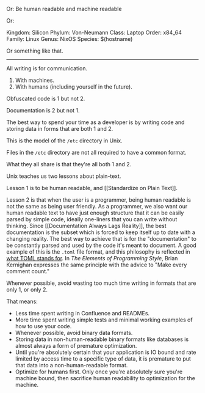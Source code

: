 Or: Be human readable and machine readable

Or:

Kingdom: Silicon
Phylum: Von-Neumann
Class: Laptop
Order: x84_64
Family: Linux
Genus: NixOS
Species: $(hostname)

Or something like that.

---

All writing is for communication.

1. With machines.
2. With humans (including yourself in the future).

Obfuscated code is 1 but not 2.

Documentation is 2 but not 1.

The best way to spend your time as a developer is by writing code and storing data in forms that are both 1 and 2.

This is the model of the `/etc` directory in Unix.

Files in the `/etc` directory are not all required to have a common format.

What they all share is that they're all both 1 and 2.

Unix teaches us two lessons about plain-text.

Lesson 1 is to be human readable, and [[Standardize on Plain Text]].

Lesson 2 is that when the user is a programmer, being human readable is not the same as being user friendly. As a programmer, we also want our human readable text to have just enough structure that it can be easily parsed by simple code, ideally one-liners that you can write without thinking. Since [[Documentation Always Lags Reality]], the best documentation is the subset which is forced to keep itself up to date with a changing reality. The best way to achieve that is for the "documentation" to be constantly parsed and used by the code it's meant to document. A good example of this is the `.toml` file format, and this philosophy is reflected in [what TOML stands for](https://toml.io/en). In *The Elements of Programming Style*, Brian Kernighan expresses the same principle with the advice to "Make every comment count."

Whenever possible, avoid wasting too much time writing in formats that are only 1, or only 2.

That means:
- Less time spent writing in Confluence and READMEs.
- More time spent writing simple tests and minimal working examples of how to use your code.
- Whenever possible, avoid binary data formats.
- Storing data in non-human-readable binary formats like databases is almost always a form of premature optimization.
- Until you're absolutely certain that your application is IO bound and rate limited by access time to a specific type of data, it is premature to put that data into a non-human-readable format.
- Optimize for humans first. Only once you're absolutely sure you're machine bound, then sacrifice human readability to optimization for the machine.